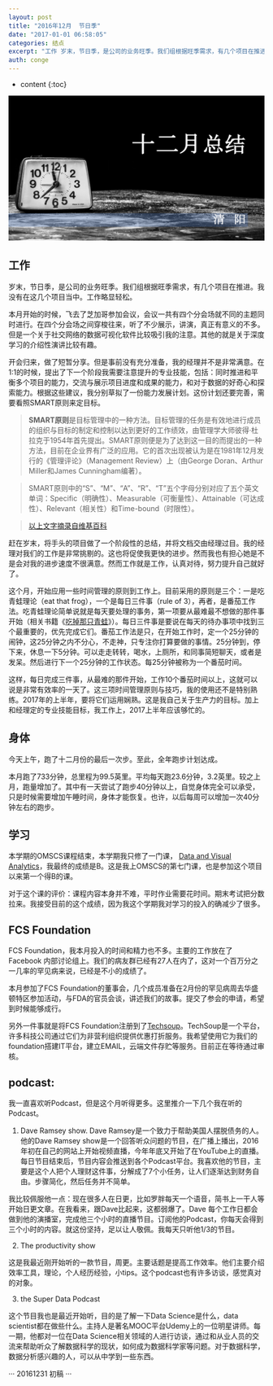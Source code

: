 ```yaml
---
layout: post
title: "2016年12月  节日季"
date: "2017-01-01 06:58:05"
categories: 结点
excerpt: "工作 岁末，节日季，是公司的业务旺季。我们组根据旺季需求，有几个项目在推进。我没有在这几个项目当中。工作略显轻松。 本月开始的时候，飞去了芝加哥..."
auth: conge
---
```

* content
{:toc}

![12月总结](/assets/images/结点/118382-a9d4fd9c0f0cfa6f.png)

## 工作

岁末，节日季，是公司的业务旺季。我们组根据旺季需求，有几个项目在推进。我没有在这几个项目当中。工作略显轻松。

本月开始的时候，飞去了芝加哥参加会议，会议一共有四个分会场就不同的主题同时进行。在四个分会场之间穿梭往来，听了不少展示，讲演，真正有意义的不多。但是一个关于社交网络的数据可视化软件比较吸引我的注意。其他的就是关于深度学习的介绍性演讲比较有趣。

开会归来，做了短暂分享。但是事前没有充分准备，我的经理并不是非常满意。在1:1的时候，提出了下一个阶段我需要注意提升的专业技能，包括：同时推进和平衡多个项目的能力，交流与展示项目进度和成果的能力，和对于数据的好奇心和探索能力。根据这些建议，我分别草拟了一份能力发展计划。这份计划还要完善，需要看照SMART原则来定目标。

> **SMART原则**是目标管理中的一种方法。目标管理的任务是有效地进行成员的组织与目标的制定和控制以达到更好的工作绩效，由管理学大师彼得·杜拉克于1954年首先提出。SMART原则便是为了达到这一目的而提出的一种方法，目前在企业界有广泛的应用。它的首次出现被认为是在1981年12月发行的《管理评论》（Management Review）上（由George Doran、Arthur Miller和James Cunningham编著）。

> SMART原则中的“S”、“M”、“A”、“R”、“T”五个字母分别对应了五个英文单词：Specific（明确性）、Measurable（可衡量性）、Attainable（可达成性）、Relevant（相关性）和Time-bound（时限性）。

>  [以上文字摘录自维基百科](https://zh.wikipedia.org/wiki/SMART%E5%8E%9F%E5%88%99)

赶在岁末，将手头的项目做了一个阶段性的总结，并将文档交由经理过目。我的经理对我们的工作是非常挑剔的。这也将促使我更快的进步。然而我也有担心她是不是会对我的进步速度不很满意。然而工作就是工作，认真对待，努力提升自己就好了。

这个月，开始应用一些时间管理的原则到工作上。目前采用的原则是三个：一是吃青蛙理论（eat that frog），一个是每日三件事（rule of 3），再者，是番茄工作法。吃青蛙理论简单说就是每天要处理的事务，第一项要从最难最不想做的那件事开始（相关书籍《[吃掉那只青蛙](https://book.douban.com/subject/3371165/)》）。每日三件事是要说在每天的待办事项中找到三个最重要的，优先完成它们。番茄工作法是只，在开始工作时，定一个25分钟的闹钟，这25分钟之内不分心，不走神，只专注你打算要做的事情。25分钟到，停下来，休息一下5分钟。可以走走转转，喝水，上厕所，和同事简短聊天，或者是发呆。然后进行下一个25分钟的工作状态。每25分钟被称为一个番茄时间。

这样，每日完成三件事，从最难的那件开始，工作10个番茄时间以上，这就可以说是非常有效率的一天了。这三项时间管理原则与技巧，我的使用还不是特别熟练。2017年的上半年，要将它们运用娴熟。这是我自己关于生产力的目标。加上和经理定的专业技能目标，我工作上，2017上半年应该够忙的。

## 身体

今天上午，跑了十二月份的最后一次步。至此，全年跑步计划达成。

本月跑了733分钟，总里程为99.5英里。平均每天跑23.6分钟，3.2英里。较之上月，跑量增加了。其中有一天尝试了跑步40分钟以上，自觉身体完全可以承受，只是时候需要增加午睡时间，身体才能恢复。也许，以后每周可以增加一次40分钟左右的跑步。

## 学习

本学期的OMSCS课程结束，本学期我只修了一门课， [Data and Visual Analytics](https://www.omscs.gatech.edu/cse-6242-data-visual-analytics)，我最终的成绩是B。这是我上OMSCS的第七门课，也是参加这个项目以来第一个得B的课。

对于这个课的评价：课程内容本身并不难，平时作业需要花时间。期末考试把分数拉来。我接受目前的这个成绩，因为我这个学期我对学习的投入的确减少了很多。

## FCS Foundation 

FCS Foundation，我本月投入的时间和精力也不多。主要的工作放在了Facebook 内部讨论组上。我们的病友群已经有27人在内了，这对一个百万分之一几率的罕见病来说，已经是不小的成绩了。

本月参加了FCS Foundation的董事会，几个成员准备在2月份的罕见病周去华盛顿特区参加活动，与FDA的官员会谈，讲述我们的故事。提交了参会的申请，希望到时候能够成行。

另外一件事就是将FCS Foundation注册到了[Techsoup](www.techsoup.org)。TechSoup是一个平台，许多科技公司通过它们为非营利组织提供优惠打折服务。我希望使用它为我们的foundation搭建IT平台，建立EMAIL，云端文件存贮等服务。目前正在等待通过审核。

## podcast: 

我一直喜欢听Podcast，但是这个月听得更多。这里推介一下几个我在听的Podcast。

1. Dave Ramsey show. Dave Ramsey是一个致力于帮助美国人摆脱债务的人。他的Dave Ramsey show是一个回答听众问题的节目，在广播上播出，2016年初在自己的网站上开始视频直播，今年年底又开始了在YouTube上的直播。每日节目结束后，节目内容会推送到各个Podcast平台。我喜欢他的节目，主要是这个人把个人理财这件事，分解成了7个小任务，让人们逐渐达到财务自由。步骤简化，然后任务并不简单。

我比较佩服他一点：现在很多人在日更，比如罗胖每天一个语音，简书上一干人等开始日更文章。在我看来，跟Dave比起来，这都弱爆了。Dave 每个工作日都会做到他的演播室，完成他三个小时的直播节目。订阅他的Podcast，你每天会得到三个小时的内容。就这份坚持，足以让人敬佩。我每天只听他1/3的节目。

2. The productivity show

这是我最近刚开始听的一款节目，周更。主要话题是提高工作效率。他们主要介绍效率工具，理论，个人经历经验，小tips。这个podcast也有许多访谈，感觉真对的对象。

3. the Super Data Podcast

这个节目我也是最近开始听，目的是了解一下Data Science是什么，data scientist都在做些什么。主持人是著名MOOC平台Udemy上的一位明星讲师。每一期，他都对一位在Data Science相关领域的人进行访谈，通过和从业人员的交流来帮助听众了解数据科学的现状，如何成为数据科学家等问题。对于数据科学，数据分析感兴趣的人，可以从中学到一些东西。

···
20161231 初稿
···

